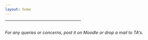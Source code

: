 ```yaml
---
layout: home
---
```

<hr style="width:50%">
<br>
<i> For any queries or concerns, post it on Moodle or drop a mail to TA's. </i>